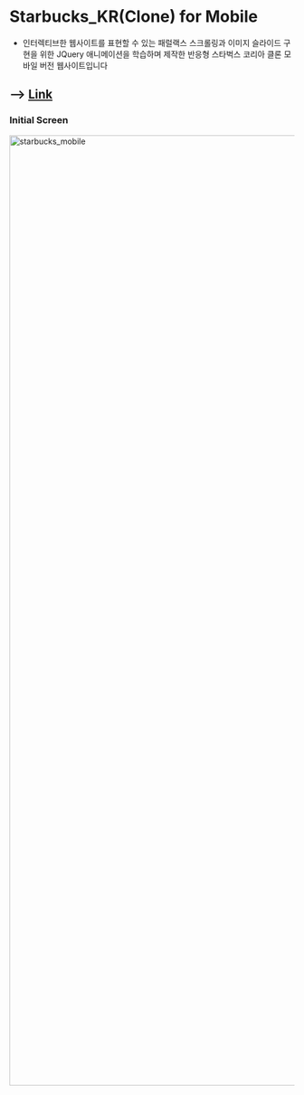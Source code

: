 # Starbucks_KR(Clone) for Mobile

- 인터렉티브한 웹사이트를 표현할 수 있는 패럴랙스 스크롤링과 이미지 슬라이드 구현을 위한 JQuery 애니메이션을 학습하며 제작한 반응형 스타벅스 코리아 클론 모바일 버전 웹사이트입니다

## --> [Link](https://kdn0325.github.io/Starbucks_mobile/)

### Initial Screen
<img width="1680" alt="starbucks_mobile" src="https://user-images.githubusercontent.com/91298955/148898172-7a3ae820-82ef-4af0-baef-989a7e0367e9.png">

